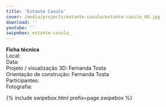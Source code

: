 ```yaml
---
title: 'Estante Casulo'
cover: /media/projects/estante-casulo/estante-casulo_00.jpg
download: ''
youtube: ''
swipebox: estante-casulo_
---
```

**Ficha técnica**  
Local:  
Data:  
Projeto / visualização 3D: Fernanda Tosta  
Orientação de construção: Fernanda Tosta  
Participantes:  
Fotografia:  

{% include swipebox.html prefix=page.swipebox %}
